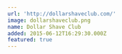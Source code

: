 ```yaml
---
url: 'http://dollarshaveclub.com/'
image: dollarshaveclub.png
name: Dollar Shave Club
added: 2015-06-12T16:29:30.000Z
featured: true
---
```

